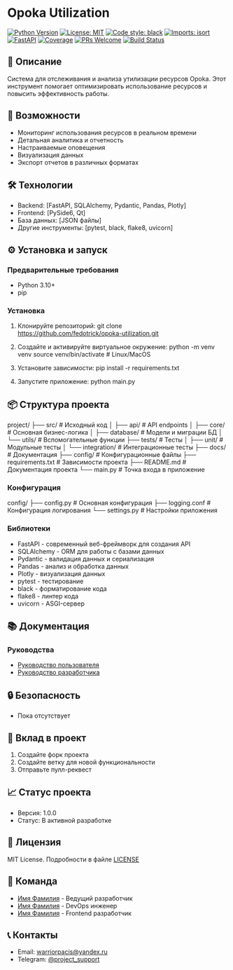 # Opoka Utilization

[![Python Version](https://img.shields.io/badge/python-3.10%2B-blue.svg)](https://www.python.org/downloads/)
[![License: MIT](https://img.shields.io/badge/License-MIT-yellow.svg)](https://opensource.org/licenses/MIT)
[![Code style: black](https://img.shields.io/badge/code%20style-black-000000.svg)](https://github.com/psf/black)
[![Imports: isort](https://img.shields.io/badge/%20imports-isort-%231674b1?style=flat&labelColor=ef8336)](https://pycqa.github.io/isort/)
[![FastAPI](https://img.shields.io/badge/FastAPI-0.95.0%2B-009688.svg?style=flat&logo=FastAPI&logoColor=white)](https://fastapi.tiangolo.com)
[![Coverage](https://img.shields.io/badge/coverage-80%25-brightgreen.svg)](https://github.com/fedotrick/opoka-utilization)
[![PRs Welcome](https://img.shields.io/badge/PRs-welcome-brightgreen.svg)](https://makeapullrequest.com)
[![Build Status](https://img.shields.io/github/actions/workflow/status/fedotrick/opoka-utilization/main.yml?branch=main)](https://github.com/fedotrick/opoka-utilization/actions)

## 📝 Описание
Система для отслеживания и анализа утилизации ресурсов Opoka. Этот инструмент помогает оптимизировать использование ресурсов и повысить эффективность работы.

## 🚀 Возможности
- Мониторинг использования ресурсов в реальном времени
- Детальная аналитика и отчетность
- Настраиваемые оповещения
- Визуализация данных
- Экспорт отчетов в различных форматах

## 🛠 Технологии
- Backend: [FastAPI, SQLAlchemy, Pydantic, Pandas, Plotly]
- Frontend: [PySide6, Qt]
- База данных: [JSON файлы]
- Другие инструменты: [pytest, black, flake8, uvicorn]

## ⚙️ Установка и запуск

### Предварительные требования
- Python 3.10+
- pip

### Установка
1. Клонируйте репозиторий:
git clone https://github.com/fedotrick/opoka-utilization.git

2. Создайте и активируйте виртуальное окружение:
python -m venv venv
source venv/bin/activate # Linux/MacOS

3. Установите зависимости:
pip install -r requirements.txt

4. Запустите приложение:
python main.py

## 📦 Структура проекта
project/
├── src/ # Исходный код
│ ├── api/ # API endpoints
│ ├── core/ # Основная бизнес-логика
│ ├── database/ # Модели и миграции БД
│ └── utils/ # Вспомогательные функции
├── tests/ # Тесты
│ ├── unit/ # Модульные тесты
│ └── integration/ # Интеграционные тесты
├── docs/ # Документация
├── config/ # Конфигурационные файлы
├── requirements.txt # Зависимости проекта
├── README.md # Документация проекта
└── main.py # Точка входа в приложение

### Конфигурация

config/
├── config.py # Основная конфигурация
├── logging.conf # Конфигурация логирования
└── settings.py # Настройки приложения

### Библиотеки
- FastAPI - современный веб-фреймворк для создания API
- SQLAlchemy - ORM для работы с базами данных
- Pydantic - валидация данных и сериализация
- Pandas - анализ и обработка данных
- Plotly - визуализация данных
- pytest - тестирование
- black - форматирование кода
- flake8 - линтер кода
- uvicorn - ASGI-сервер

## 📚 Документация

### Руководства
- [Руководство пользователя](docs/user-guide.md)
- [Руководство разработчика](docs/developer-guide.md)

## 🔒 Безопасность
- Пока отсутствует

## 🤝 Вклад в проект
1. Создайте форк проекта
2. Создайте ветку для новой функциональности
3. Отправьте пулл-реквест

## 📈 Статус проекта
- Версия: 1.0.0
- Статус: В активной разработке

## 📄 Лицензия
MIT License. Подробности в файле [LICENSE](LICENSE)

## 👥 Команда
- [Имя Фамилия](https://github.com/fedotrick) - Ведущий разработчик
- [Имя Фамилия](https://github.com/fedotrick) - DevOps инженер
- [Имя Фамилия](https://github.com/fedotrick) - Frontend разработчик

## 📞 Контакты
- Email: warriorpacis@yandex.ru
- Telegram: [@project_support](https://t.me/@Simp1i_City)




